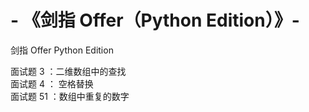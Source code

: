 # - 《剑指 Offer（Python Edition）》-
剑指 Offer Python Edition

面试题 3 ：二维数组中的查找         
面试题 4 ： 空格替换    
面试题 51 ：数组中重复的数字

